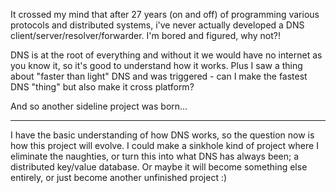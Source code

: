 It crossed my mind that after 27 years (on and off) of programming various protocols and distributed systems, i've never actually developed a DNS client/server/resolver/forwarder. I'm bored and figured, why not?!

DNS is at the root of everything and without it we would have no internet as you know it, so it's good to understand how it works. Plus I saw a thing about "faster than light" DNS and was triggered - can I make the fastest DNS "thing" but also make it cross platform?

And so another sideline project was born...

---

I have the basic understanding of how DNS works, so the question now is how this project will evolve. I could make a sinkhole kind of project where I eliminate the naughties, or turn this into what DNS has always been; a distributed key/value database. Or maybe it will become something else entirely, or just become another unfinished project :)